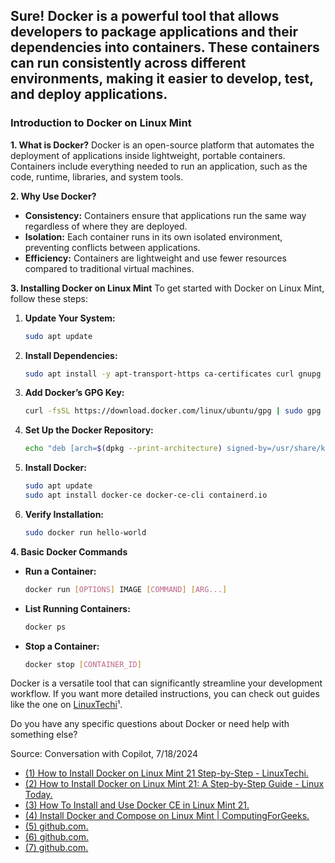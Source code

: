 ## Sure! Docker is a powerful tool that allows developers to package applications and their dependencies into containers. These containers can run consistently across different environments, making it easier to develop, test, and deploy applications.

### Introduction to Docker on Linux Mint

**1. What is Docker?**
Docker is an open-source platform that automates the deployment of applications inside lightweight, portable containers. Containers include everything needed to run an application, such as the code, runtime, libraries, and system tools.

**2. Why Use Docker?**
- **Consistency:** Containers ensure that applications run the same way regardless of where they are deployed.
- **Isolation:** Each container runs in its own isolated environment, preventing conflicts between applications.
- **Efficiency:** Containers are lightweight and use fewer resources compared to traditional virtual machines.

**3. Installing Docker on Linux Mint**
To get started with Docker on Linux Mint, follow these steps:

1. **Update Your System:**
   ```bash
   sudo apt update
   ```

2. **Install Dependencies:**
   ```bash
   sudo apt install -y apt-transport-https ca-certificates curl gnupg
   ```

3. **Add Docker’s GPG Key:**
   ```bash
   curl -fsSL https://download.docker.com/linux/ubuntu/gpg | sudo gpg --dearmor -o /usr/share/keyrings/docker-archive-keyring.gpg
   ```

4. **Set Up the Docker Repository:**
   ```bash
   echo "deb [arch=$(dpkg --print-architecture) signed-by=/usr/share/keyrings/docker-archive-keyring.gpg] https://download.docker.com/linux/ubuntu $(lsb_release -cs) stable" | sudo tee /etc/apt/sources.list.d/docker.list > /dev/null
   ```

5. **Install Docker:**
   ```bash
   sudo apt update
   sudo apt install docker-ce docker-ce-cli containerd.io
   ```

6. **Verify Installation:**
   ```bash
   sudo docker run hello-world
   ```

**4. Basic Docker Commands**
- **Run a Container:**
  ```bash
  docker run [OPTIONS] IMAGE [COMMAND] [ARG...]
  ```
- **List Running Containers:**
  ```bash
  docker ps
  ```
- **Stop a Container:**
  ```bash
  docker stop [CONTAINER_ID]
  ```

Docker is a versatile tool that can significantly streamline your development workflow. If you want more detailed instructions, you can check out guides like the one on [LinuxTechi](https://www.linuxtechi.com/how-to-install-docker-on-linux-mint/)¹.

Do you have any specific questions about Docker or need help with something else?

Source: Conversation with Copilot, 7/18/2024
- [(1) How to Install Docker on Linux Mint 21 Step-by-Step - LinuxTechi.](https://www.linuxtechi.com/how-to-install-docker-on-linux-mint/.)
- [(2) How to Install Docker on Linux Mint 21: A Step-by-Step Guide - Linux Today.](https://www.linuxtoday.com/developer/how-to-install-docker-linux-mint-21/.)
- [(3) How To Install and Use Docker CE in Linux Mint 21.](https://techviewleo.com/how-to-install-and-use-docker-in-linux-mint/.)
- [(4) Install Docker and Compose on Linux Mint | ComputingForGeeks.](https://computingforgeeks.com/install-docker-docker-compose-on-linux-mint/.)
- [(5) github.com.](https://github.com/onetop21/docker-desktop-alternatives-on-wsl2/tree/0d88a279453e2d7e1fe54eff017bf6324c9394e1/README.md.)
- [(6) github.com.](https://github.com/luongnv89/inbash/tree/30fe289fef246a994bc814a86bd244120509b206/unix%2Fdocker.sh.)
- [(7) github.com.](https://github.com/kosyachniy/dev/tree/fe3237232ca7dc8e97b2e7fc4e047fdcfbd944eb/server%2FSERVER.md.)